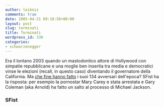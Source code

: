 ```yaml
---
author: leibniz
comments: true
date: 2005-04-21 09:10:58+00:00
layout: post
slug: terminati
title: Terminati
wordpress_id: 330
categories:
- schwarzenegger
---
```


Era il lontano 2003 quando un mastodontico attore di Hollywood con
simpatie repubblicane e una moglie ben inserita tra media e democratici
vinse le elezioni (recall, in questo caso) diventando il governatore
della California. Ma [che fine hanno fatto](http://www.sfist.com/archives/2005/04/20/california_recall_where_are_they_now.php)
i suoi 134 avversari dell'epoca? SFist ha la risposta: per esempio la
pornostar Mary Carey e stata arrestata e Gary Coleman (aka Arnold) ha
fatto un salto al processo di Michael Jackson.  



### SFist
